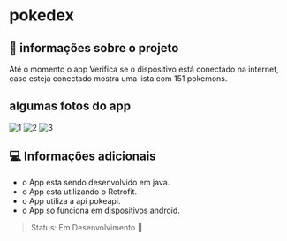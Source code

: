 # pokedex

## 📝 informações sobre o projeto 
 Até o momento o app Verifica se o dispositivo está conectado na internet, caso esteja conectado mostra uma lista com 151 pokemons.
 
## algumas fotos do app

![1](https://user-images.githubusercontent.com/80015739/192040110-08bd48c3-b24f-4ff1-a02a-2f7fb62de27f.png)
![2](https://user-images.githubusercontent.com/80015739/192040143-185cf8c7-3c26-472a-9dde-e32ceb87f783.png)
![3](https://user-images.githubusercontent.com/80015739/192040177-f0f65d09-a9c3-4021-b9ca-fa752b369223.png)


## 💻 Informações adicionais
 + o App esta sendo desenvolvido em java.
 + o App esta utilizando o Retrofit.
 + o App utiliza a api pokeapi.
 + o App so funciona em dispositivos android.

> Status: Em Desenvolvimento 🚧
